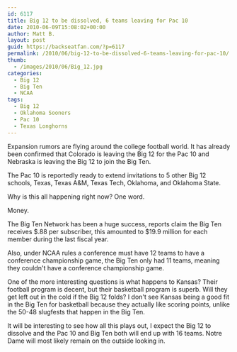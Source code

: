 ```yaml
---
id: 6117
title: Big 12 to be dissolved, 6 teams leaving for Pac 10
date: 2010-06-09T15:08:02+00:00
author: Matt B.
layout: post
guid: https://backseatfan.com/?p=6117
permalink: /2010/06/big-12-to-be-dissolved-6-teams-leaving-for-pac-10/
thumb:
  - /images/2010/06/Big_12.jpg
categories:
  - Big 12
  - Big Ten
  - NCAA
tags:
  - Big 12
  - Oklahoma Sooners
  - Pac 10
  - Texas Longhorns
---
```


<div class="entry">
  <p>
    Expansion rumors are flying around the college football world. It has already been confirmed that Colorado is leaving the Big 12 for the Pac 10 and Nebraska is leaving the Big 12 to join the Big Ten.
  </p>

  <p>
    The Pac 10 is reportedly ready to extend invitations to 5 other Big 12 schools, Texas, Texas A&M, Texas Tech, Oklahoma, and Oklahoma State.
  </p>

  <p>
    Why is this all happening right now? One word.
  </p>

  <p>
    Money.
  </p>

  <p>
    The Big Ten Network has been a huge success, reports claim the Big Ten receives $.88 per subscriber, this amounted to $19.9 million for each member during the last fiscal year.
  </p>

  <p>
    Also, under NCAA rules a conference must have 12 teams to have a conference championship game, the Big Ten only had 11 teams, meaning they couldn't have a conference championship game.
  </p>

  <p>
    One of the more interesting questions is what happens to Kansas? Their football program is decent, but their basketball program is superb. Will they get left out in the cold if the Big 12 folds? I don't see Kansas being a good fit in the Big Ten for basketball because they actually like scoring points, unlike the 50-48 slugfests that happen in the Big Ten.
  </p>

  <p>
    It will be interesting to see how all this plays out, I expect the Big 12 to dissolve and the Pac 10 and Big Ten both will end up with 16 teams. Notre Dame will most likely remain on the outside looking in.
  </p>
</div>
